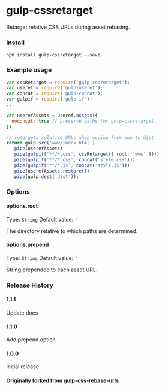 gulp-cssretarget
================

Retarget relative CSS URLs during asset rebasing.

### Install
```shell
npm install gulp-cssretarget --save
```

### Example usage
```js
var cssRetarget = require('gulp-cssretarget');
var useref = require('gulp-useref');
var concat = require('gulp-concat');
var gulpif = require('gulp-if');
...

var userefAssets = useref.assets({
  noconcat: true // preserve paths for gulp-cssretarget
});

// retargets relative URLs when moving from www to dist
return gulp.src('www/index.html')
  .pipe(userefAssets)
  .pipe(gulpif('**/*.css', cssRetarget({ root: 'www' })))
  .pipe(gulpif('**/*.css', concat('style.css')))
  .pipe(gulpif('**/*.js', concat('style.js')))
  .pipe(userefAssets.restore())
  .pipe(gulp.dest('dist'));
```

### Options
#### options.root
Type: `String`
Default value: `''`

The directory relative to which paths are determined.

#### options.prepend
Type: `String`
Default value: `''`

String prepended to each asset URL.

### Release History
#### 1.1.1
  Update docs
#### 1.1.0
  Add prepend option
#### 1.0.0
  Initial release

#### Originally forked from [gulp-css-rebase-urls](https://github.com/kjbekkelund/gulp-css-rebase-urls)

